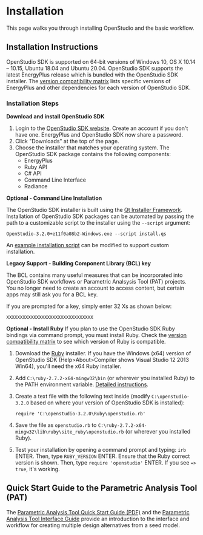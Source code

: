 <h1>Installation</h1>
This page walks you through installing OpenStudio and the basic workflow.

## Installation Instructions

OpenStudio SDK is supported on 64-bit versions of Windows 10, OS X 10.14 &ndash; 10.15, Ubuntu 18.04 and Ubuntu 20.04.
OpenStudio SDK supports the latest EnergyPlus release which is bundled with the OpenStudio SDK installer. The [version compatibility matrix](https://github.com/NREL/OpenStudio/wiki/OpenStudio-SDK-Version-Compatibility-Matrix) lists specific versions of EnergyPlus and other dependencies for each version of OpenStudio SDK.

### Installation Steps

__Download and install OpenStudio SDK__

1. Login to the [OpenStudio SDK website](https://www.openstudio.net/downloads). Create an account if you don't have one. EnergyPlus and OpenStudio SDK now share a password.
2. Click "Downloads" at the top of the page.
3. Choose the installer that matches your operating system. The OpenStudio SDK package contains the following components:
    - EnergyPlus
    - Ruby API
    - C# API
    - Command Line Interface
    - Radiance

__Optional - Command Line Installation__

The OpenStudio SDK installer is built using the [Qt Installer Framework](https://doc.qt.io/qtinstallerframework/index.html).  Installation of OpenStudio SDK packages can be automated by passing the path to a customizable script to the installer using the `--script` argument:

```
OpenStudio-3.2.0+e11f0a08b2-Windows.exe --script install.qs
```

An [example installation script](https://raw.githubusercontent.com/NREL/OpenStudio/develop/install.qs) can be modified to support custom installation.


__Legacy Support - Building Component Library (BCL) key__

The BCL contains many useful measures that can be incorporated into OpenStudio SDK workflows or Parametric Analsysis Tool (PAT) projects. You no longer need to create an account to access content, but certain apps may still ask you for a BCL key.

If you are prompted for a key, simply enter 32 Xs as shown below:

```
XXXXXXXXXXXXXXXXXXXXXXXXXXXXXXXX
```


__Optional - Install Ruby__
If you plan to use the OpenStudio SDK Ruby bindings via command prompt, you must install Ruby. Check the [version compatibility matrix](https://github.com/NREL/OpenStudio/wiki/OpenStudio-Version-Compatibility-Matrix) to see which version of Ruby is compatible.

1. Download the [Ruby](http://rubyinstaller.org/downloads/) installer.  If you have the Windows (x64) version of OpenStudio SDK (Help>About>Compiler shows Visual Studio 12 2013 Win64), you'll need the x64 Ruby installer.
2. Add `C:\ruby-2.7.2-x64-mingw32\bin` (or wherever you installed Ruby) to the PATH environment variable. [Detailed instructions](http://geekswithblogs.net/renso/archive/2009/10/21/how-to-set-the-windows-path-in-windows-7.aspx).
3. Create a text file with the following text inside (modify `C:\openstudio-3.2.0` based on where your version of OpenStudio SDK is installed):

    ```
    require 'C:\openstudio-3.2.0\Ruby\openstudio.rb'
    ```

4. Save the file as `openstudio.rb` to `C:\ruby-2.7.2-x64-mingw32\lib\ruby\site_ruby\openstudio.rb` (or wherever you installed Ruby).
5. Test your installation by opening a command prompt and typing: `irb` ENTER.  Then, type `RUBY_VERSION` ENTER.  Ensure that the Ruby correct version is shown.  Then, type `require 'openstudio'` ENTER.  If you see `=> true`, it's working.

## Quick Start Guide to the Parametric Analysis Tool (PAT)

The [Parametric Analysis Tool Quick Start Guide (PDF)](img/pdfs/PAT-Quick_Start_Guide.pdf) and the [Parametric Analysis Tool Interface Guide](../reference/parametric_analysis_tool_2.md) provide an introduction to the interface and workflow for creating multiple design alternatives from a seed model.
